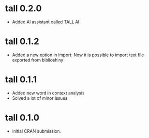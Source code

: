 # tall 0.2.0
* Added AI assistant called TALL AI

# tall 0.1.2
* Added a new option in Import: Now it is possible to import text file exported from biblioshiny

# tall 0.1.1
* Added new word in context analysis
* Solved a lot of minor issues

# tall 0.1.0

* Initial CRAN submission.
